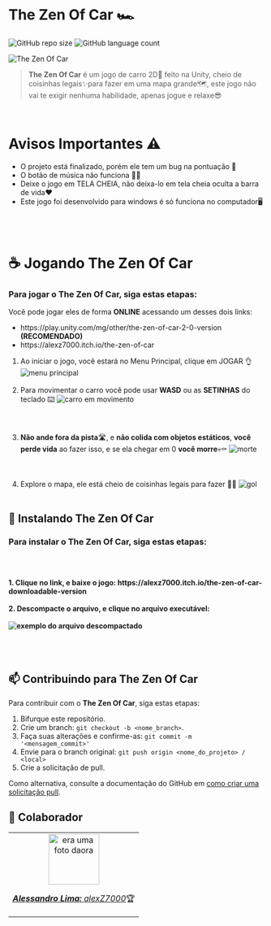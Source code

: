 <h1>The Zen Of Car 🏎️</h1>

![GitHub repo size](https://img.shields.io/github/repo-size/alexZ7000/TheZenOfCar?style=for-the-badge)
![GitHub language count](https://img.shields.io/github/languages/count/alexZ7000/TheZenOfCar?style=for-the-badge)

<img src="https://github.com/alexZ7000/TheZenOfCar/assets/78627928/9b0ac324-511a-41b1-a2a1-b09f9b0d80ea" alt="The Zen Of Car">
<br>

> <b>The Zen Of Car</b> é um jogo de carro 2D🚗 feito na Unity, cheio de coisinhas legais✨para fazer em uma mapa grande🗺️, este jogo não vai te exigir nenhuma habilidade, apenas jogue e relaxe😎<br>
>  
<br>

<h1> Avisos Importantes ⚠️</h1>
<ul>
    <li>O projeto está finalizado, porém ele tem um bug na pontuação 👾</li>
    <li>O botão de música não funciona 🎵❌</li>
    <li>Deixe o jogo em TELA CHEIA, não deixa-lo em tela cheia oculta a barra de vida❤️</li>
    <li>Este jogo foi desenvolvido para windows é só funciona no computador🖥️</li>
</ul><br><br>


<h1>☕ Jogando The Zen Of Car</h1>

<h3>Para jogar o The Zen Of Car, siga estas etapas:</h3>
Você pode jogar eles de forma <b>ONLINE</b> acessando um desses dois links:<br>
<ul>
  <li>https://play.unity.com/mg/other/the-zen-of-car-2-0-version <b>(RECOMENDADO)</b></li>
  <li>https://alexz7000.itch.io/the-zen-of-car</li>
</ul>

1. Ao iniciar o jogo, você estará no Menu Principal, clique em JOGAR 👌
   <img src="https://github.com/alexZ7000/TheZenOfCar/assets/78627928/6b63686a-46fe-40d4-8be9-03966a97b9cc" alt="menu principal"><br><br>
2. Para movimentar o carro você pode usar <b>WASD</b> ou as <b>SETINHAS</b> do teclado ⌨️
   <img src="https://github.com/alexZ7000/TheZenOfCar/assets/78627928/4fee1dfa-8330-4711-b28e-3fa58a1fec00)" alt="carro em movimento"><br><br>
   <br> <br>
3. <b>Não ande fora da pista</b>🛣️, e <b>não colida com objetos estáticos</b>, <b>você perde vida</b> ao fazer isso, e se ela chegar em 0 <b>você morre</b>💀⚰️
   <img src="https://github.com/alexZ7000/TheZenOfCar/assets/78627928/7fc33f18-5472-4aeb-932a-f7911aeeaf5f" alt="morte"><br><br>
   <br> <br>
4. Explore o mapa, ele está cheio de coisinhas legais para fazer 👍🏼
   <img src="https://github.com/alexZ7000/TheZenOfCar/assets/78627928/f0699de4-793c-4ebb-bc25-24ab6d50674a" alt="gol"><br><br>


## 🚀 Instalando The Zen Of Car

<h3>Para instalar o <b>The Zen Of Car</b>, siga estas etapas:<h3><br>
<h4>1. Clique no link, e baixe o jogo: https://alexz7000.itch.io/the-zen-of-car-downloadable-version<br><br>
2. Descompacte o arquivo, e clique no arquivo executável:<br><br>
<img src="https://github.com/alexZ7000/TheZenOfCar/assets/78627928/95c57df3-f7aa-4905-a75e-5d7da56368f1" alt="exemplo do arquivo descompactado"></h4><br><br>


## 📫 Contribuindo para The Zen Of Car

Para contribuir com o <b>The Zen Of Car</b>, siga estas etapas:

1. Bifurque este repositório.
2. Crie um branch: `git checkout -b <nome_branch>`.
3. Faça suas alterações e confirme-as: `git commit -m '<mensagem_commit>'`
4. Envie para o branch original: `git push origin <nome_do_projeto> / <local>`
5. Crie a solicitação de pull.

Como alternativa, consulte a documentação do GitHub em [como criar uma solicitação pull](https://help.github.com/en/github/collaborating-with-issues-and-pull-requests/creating-a-pull-request).

## 🤝 Colaborador


<table>
  <tr>
    <td align="center">
      <a href="#">
        <img align="center" src="https://avatars.githubusercontent.com/u/78627928?v=4" width="100px;" alt="era uma foto daora"/><br>
        <sub>
          <p><b><i>Alessandro Lima:</i></b> <a href="https://github.com/alexZ7000"><i>alexZ7000</i></a>🏆</p>
        </sub>
      </a>
    </td>
</table>
